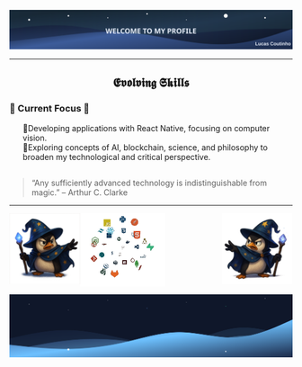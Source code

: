 ![](header.svg)

---
      
<h2 align="center">𝕰𝖛𝖔𝖑𝖛𝖎𝖓𝖌 𝕾𝖐𝖎𝖑𝖑𝖘</h2> 

### 🔭 Current Focus 🚀
<ul align="left">
  🔹Developing applications with React Native, focusing on computer vision.<br>
  🔹Exploring concepts of AI, blockchain, science, and philosophy to broaden my technological and critical perspective.
</ul>

<h2></h2>

> “Any sufficiently advanced technology is indistinguishable from magic.” – Arthur C. Clarke

---

<div>
  <img align="left" alt="PNG description" width="25%" src="./Pinguim_Esquerdo.png">
  <picture>
    <img align="center" width="30%" alt="GIF description" src="./Skills_Animation.gif">
  </picture>
  <img align="right" alt="PNG description" width="25%" src="./Pinguim_Direito.png">
</div>
   
![](footer.svg)
